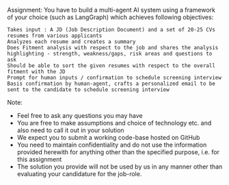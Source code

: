 Assignment: You have to build a multi-agent AI system using a framework of your choice (such as LangGraph) which achieves following objectives:

    Takes input : A JD (Job Description Document) and a set of 20-25 CVs resumes from various applicants
    Analyzes each resume and creates a summary
    Does Fitment analysis with respect to the job and shares the analysis highlighting - strength, weakness/gaps, risk areas and questions to ask
    Should be able to sort the given resumes with respect to the overall fitment with the JD 
    Prompt for human inputs / confirmation to schedule screening interview
    Basis confirmation by human-agent, crafts a personalized email to be sent to the candidate to schedule screening interview


Note:
- Feel free to ask any questions you may have
- You are free to make assumptions and choice of technology etc. and also need to call it out in your solution
- We expect you to submit a working code-base hosted on GitHub
- You need to maintain confidentiality and do not use the information provided herewith for anything other than the specified purpose, i.e. for this assignment
- The solution you provide will not be used by us in any manner other than evaluating your candidature for the job-role.

